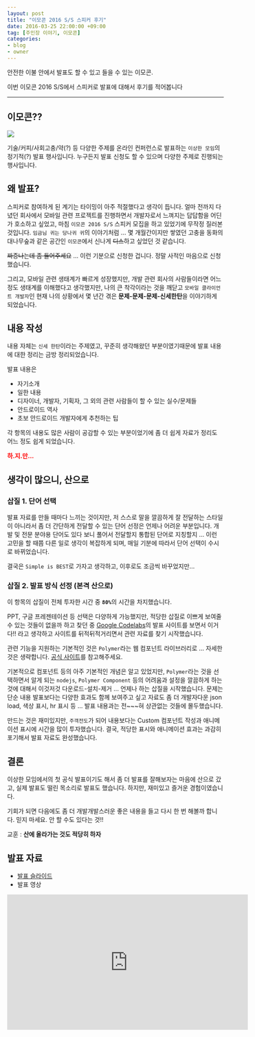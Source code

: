 ```yaml
---
layout: post
title: "이모콘 2016 S/S 스피커 후기"
date: 2016-03-25 22:00:00 +09:00
tag: [주인장 이야기, 이모콘]
categories:
- blog
- owner
---
```


안전한 이불 안에서 발표도 할 수 있고 들을 수 있는 이모콘.

이번 이모콘 2016 S/S에서 스피커로 발표에 대해서 후기를 적어봅니다

<!--more-->

- - -

## 이모콘??

<img src="http://cfile1.onoffmix.com/attach/7a5aYTII26skATDNrxNOR049Na5ST2yp" />

기술/커피/사회고충/약(?) 등 다양한 주제를 온라인 컨퍼런스로 발표하는 `이상한 모임`의 정기적(?) 발표 행사입니다. 누구든지 발표 신청도 할 수 있으며 다양한 주제로 진행되는 행사입니다.

## 왜 발표?

스피커로 참여하게 된 계기는 타이밍이 아주 적절했다고 생각이 듭니다. 얼마 전까지 다녔던 회사에서 모바일 관련 프로젝트를 진행하면서 개발자로서 느껴지는 답답함을 어딘가 호소하고 싶었고, 마침 `이모콘 2016 S/S` 스피커 모집을 하고 있었기에 무작정 질러본 것입니다. `임금님 귀는 당나귀 귀`의 이야기처럼 ... 몇 개월간이지만 쌓였던 고충을 동화의 대나무숲과 같은 공간인 `이모콘`에서 신나게 <del>디스</del>하고 싶었던 것 같습니다.

<del>짜증나는데 좀 들어주세요</del> ... 이런 기분으로 신청한 겁니다. 정말 사적인 마음으로 신청했습니다.

그리고, 모바일 관련 생태계가 빠르게 성장했지만, 개발 관련 회사의 사람들이라면 어느 정도 생태계를 이해했다고 생각했지만, 나의 큰 착각이라는 것을 깨닫고 `모바일 클라이언트 개발자`인 현재 나의 상황에서 몇 년간 겪은 <strong>문제-문제-문제-신세한탄</strong>을 이야기하게 되었습니다.

## 내용 작성

내용 자체는 `신세 한탄`이라는 주제였고, 꾸준히 생각해왔던 부분이였기때문에 발표 내용에 대한 정리는 금방 정리되었습니다.

발표 내용은

- 자기소개
- 일한 내용
- 디자이너, 개발자, 기획자, 그 외의 관련 사람들이 할 수 있는 실수/문제들
- 안드로이드 역사
- 초보 안드로이드 개발자에게 추천하는 팁

각 항목의 내용도 많은 사람이 공감할 수 있는 부분이었기에 좀 더 쉽게 자료가 정리도 어느 정도 쉽게 되었습니다.

<font color="red"><strong>하.지.만...</strong></font>

## 생각이 많으니, 산으로

### 삽질 1. 단어 선택

발표 자료를 만들 때마다 느끼는 것이지만, 저 스스로 말을 깔끔하게 잘 전달하는 스타일이 아니라서 좀 더 간단하게 전달할 수 있는 단어 선정은 언제나 어려운 부분입니다. 개발 및 전문 분야용 단어도 있다 보니 풀어서 전달할지 통합된 단어로 지칭할지 ... 이런 고민을 할 때쯤 다른 일로 생각이 복잡하게 되며, 매일 기분에 따라서 단어 선택이 수시로 바뀌었습니다.

결국은 `Simple is BEST`로 가자고 생각하고, 이후로도 조금씩 바꾸었지만...

### 삽질 2. 발표 방식 선정 (본격 산으로)

이 항목의 삽질이 전체 투자한 시간 중 <strong>`80%`</strong>의 시간을 차지했습니다.

PPT, 구글 프레젠테이션 등 선택은 다양하게 가능했지만, 적당한 삽질로 이쁘게 보여줄 수 있는 것들이 없을까 하고 찾던 중 [Google Codelabs](https://codelabs.developers.google.com/)의 발표 사이트를 보면서 이거다!! 라고 생각하고 사이트를 뒤적뒤적거리면서 관련 자료를 찾기 시작했습니다.

관련 기능을 지원하는 기본적인 것은 `Polymer`라는 웹 컴포넌트 라이브러리로 ... 자세한 것은 생략합니다. [공식 사이트](https://www.polymer-project.org/1.0/)를 참고해주세요.

기본적으로 컴포넌트 등의 아주 기본적인 개념은 알고 있었지만, `Polymer`라는 것을 선택하면서 알게 되는 `nodejs`, `Polymer Component` 등의 어려움과 설정을 깔끔하게 하는 것에 대해서 이것저것 다운로드-설치-제거 ... 언제나 하는 삽질을 시작했습니다. 문제는 단순 내용 발표보다는 다양한 효과도 함께 보여주고 싶고 자료도 좀 더 개발자다운 json load, 색상 표시, hr 표시 등 ... 발표 내용과는 전~~~혀 상관없는 것들에 몰두했습니다.

만드는 것은 재미있지만, `주객전도`가 되어 내용보다는 Custom 컴포넌트 작성과 애니메이션 표시에 시간을 많이 투자했습니다. 결국, 적당한 표시와 애니메이션 효과는 과감히 포기해서 발표 자료도 완성했습니다.

## 결론

이상한 모임에서의 첫 공식 발표이기도 해서 좀 더 발표를 잘해보자는 마음에 산으로 갔고, 실제 발표도 떨린 목소리로 발표도 했습니다. 하지만, 재미있고 즐거운 경험이였습니다.

기회가 되면 다음에도 좀 더 개발개발스러운 좋은 내용을 들고 다시 한 번 해볼까 합니다. 믿지 마세요. 안 할 수도 있다는 것!!

교훈 : <strong>산에 올라가는 것도 적당히 하자</strong>

## 발표 자료

- [발표 슬라이드](http://pluu.github.io/EMOCon2016ss-NotAwesome/)
- 발표 영상

<iframe width="560" height="315" src="https://www.youtube.com/embed/oYhz2vJSomo" frameborder="0" allowfullscreen></iframe>
